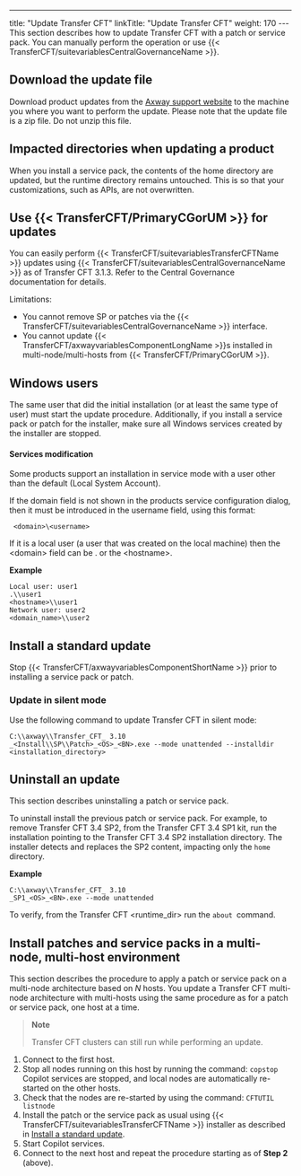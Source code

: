 ---
title: "Update Transfer CFT"
linkTitle: "Update Transfer CFT"
weight: 170
---This section describes how to update Transfer CFT with a patch or service pack. You can manually perform the operation or use {{< TransferCFT/suitevariablesCentralGovernanceName  >}}.

## Download the update file

Download product updates from the [Axway support website](https://support.axway.com/) to the machine you where you want to perform the update. Please note that the update file is a zip file. Do not unzip this file.

## Impacted directories when updating a product

When you install a service pack, the contents of the home directory are updated, but the runtime directory remains untouched. This is so that your customizations, such as APIs, are not overwritten.

## Use {{< TransferCFT/PrimaryCGorUM  >}} for updates

You can easily perform {{< TransferCFT/suitevariablesTransferCFTName  >}} updates using {{< TransferCFT/suitevariablesCentralGovernanceName  >}} as of Transfer CFT 3.1.3. Refer to the Central Governance documentation for details.

Limitations:

- You cannot remove SP or patches via the {{< TransferCFT/suitevariablesCentralGovernanceName >}} interface.
- You cannot update {{< TransferCFT/axwayvariablesComponentLongName >}}s installed in multi-node/multi-hosts from {{< TransferCFT/PrimaryCGorUM >}}.

## Windows users

The same user that did the initial installation (or at least the same type of user) must start the update procedure. Additionally, if you install a service pack or patch for the installer, make sure all Windows services created by the installer are stopped.

#### Services modification

Some products support an installation in service mode with a user other than the default (Local System Account).

If the domain field is not shown in the products service configuration dialog, then it must be introduced in the username field, using this format:

` <domain>\<username>`

If it is a local user (a user that was created on the local machine) then the &lt;domain> field can be . or the &lt;hostname>.

****Example****

```
Local user: user1
.\\user1
<hostname>\\user1
Network user: user2
<domain_name>\\user2
```
<span id="Install"></span>

## Install a standard update

Stop {{< TransferCFT/axwayvariablesComponentShortName  >}} prior to installing a service pack or patch.

### Update in silent mode

Use the following command to update Transfer CFT in silent mode:

```
C:\\axway\\Transfer_CFT_ 3.10
_<Install\\SP\\Patch>_<OS>_<BN>.exe --mode unattended --installdir <installation_directory>
```

## Uninstall an update

This section describes uninstalling a patch or service pack.

To uninstall install the previous patch or service pack. For example, to remove Transfer CFT 3.4 SP2, from the Transfer CFT 3.4 SP1 kit, run the installation pointing to the Transfer CFT 3.4 SP2 installation directory. The installer detects and replaces the SP2 content, impacting only the `home `directory.

**Example**

```
C:\\axway\\Transfer_CFT_ 3.10
_SP1_<OS>_<BN>.exe --mode unattended
```

To verify, from the Transfer CFT &lt;runtime_dir> run the `about `command.

## Install patches and service packs in a multi-node, multi-host environment

This section describes the procedure to apply a patch or service pack on a multi-node architecture based on *N* hosts. You update a Transfer CFT multi-node architecture with multi-hosts using the same procedure as for a patch or service pack, one host at a time.

> **Note**
>
> Transfer CFT clusters can still run while performing an update.

1. Connect to the first host.
1. Stop all nodes running on this host by running the command: `copstop`  
    Copilot services are stopped, and local nodes are automatically re-started on the other hosts.
1. Check that the nodes are re-started by using the command: `CFTUTIL listnode`
1. Install the patch or the service pack as usual using {{< TransferCFT/suitevariablesTransferCFTName >}} installer as described in [Install a standard update](#Install).
1. Start Copilot services.
1. Connect to the next host and repeat the procedure starting as of ****Step 2**** (above).
